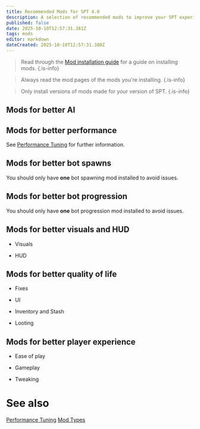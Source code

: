 ```yaml
---
title: Recommended Mods for SPT 4.0
description: A selection of recommended mods to improve your SPT experience.
published: false
date: 2025-10-10T12:57:31.381Z
tags: mods
editor: markdown
dateCreated: 2025-10-10T12:57:31.380Z
---
```


> Read through the [Mod installation guide](/Installing_Mods) for a guide on installing mods.
{.is-info}

> Always read the mod pages of the mods you're installing.
{.is-info}

> Only install versions of mods made for your version of SPT.
{.is-info}

## Mods for better AI


## Mods for better performance

See [Performance Tuning](/Performance_Tuning) for further information.

## Mods for better bot spawns

You should only have **one** bot spawning mod installed to avoid issues.

## Mods for better bot progression

You should only have **one** bot progression mod installed to avoid issues.

## Mods for better visuals and HUD

- Visuals

- HUD

## Mods for better quality of life

- Fixes

- UI

- Inventory and Stash

- Looting

## Mods for better player experience

- Ease of play

- Gameplay

- Tweaking


# See also
[Performance Tuning](/Performance_Tuning)
[Mod Types](/Mod_Types)